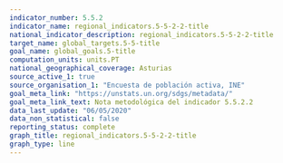 ```yaml
---
indicator_number: 5.5.2
indicator_name: regional_indicators.5-5-2-2-title
national_indicator_description: regional_indicators.5-5-2-2-title
target_name: global_targets.5-5-title
goal_name: global_goals.5-title
computation_units: units.PT
national_geographical_coverage: Asturias
source_active_1: true
source_organisation_1: "Encuesta de población activa, INE"
goal_meta_link: "https://unstats.un.org/sdgs/metadata/"
goal_meta_link_text: Nota metodológica del indicador 5.5.2.2
data_last_update: "06/05/2020"
data_non_statistical: false
reporting_status: complete
graph_title: regional_indicators.5-5-2-2-title
graph_type: line
---
```

